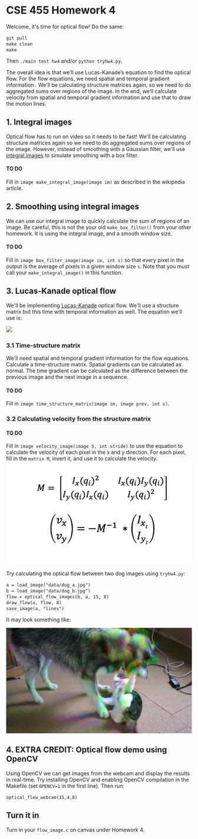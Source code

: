 # CSE 455 Homework 4 #

Welcome, it's time for optical flow! Do the same:

```
git pull
make clean
make
```

Then `./main test hw4` and/or `python tryhw4.py`.

The overall idea is that we’ll use Lucas-Kanade’s equation to find the optical flow. For the flow equations, we need spatial and temporal gradient information .
We'll be calculating structure matrices again, so we need to do aggregated sums over regions of the image. In the end, we’ll calculate velocity from spatial and temporal gradient information and use that to draw the motion lines.

## 1. Integral images ##

Optical flow has to run on video so it needs to be fast! We'll be calculating structure matrices again so we need to do aggregated sums over regions of the image. However, instead of smoothing with a Gaussian filter, we'll use [integral images](https://en.wikipedia.org/wiki/Summed-area_table) to simulate smoothing with a box filter.

#### TO DO ####
Fill in `image make_integral_image(image im)` as described in the wikipedia article.

## 2. Smoothing using integral images ##

We can use our integral image to quickly calculate the sum of regions of an image. Be careful, this is not the your old `make_box_filter()` from your other homework. It is using the integral image, and a smooth window size.

#### TO DO ####
Fill in `image box_filter_image(image im, int s)` so that every pixel in the output is the average of pixels in a given window size `s`. Note that you must call your `make_integral_image()` in this function.

## 3. Lucas-Kanade optical flow ##

We'll be implementing [Lucas-Kanade](https://en.wikipedia.org/wiki/Lucas%E2%80%93Kanade_method) optical flow. We'll use a structure matrix but this time with temporal information as well. The equation we'll use is:

![](../../figs/flow-eq.png)

### 3.1 Time-structure matrix ###

We'll need spatial and temporal gradient information for the flow equations. Calculate a time-structure matrix. Spatial gradients can be calculated as normal. The time gradient can be calculated as the difference between the previous image and the next image in a sequence.

#### TO DO ####
Fill in `image time_structure_matrix(image im, image prev, int s)`.

### 3.2 Calculating velocity from the structure matrix ###

#### TO DO ####
Fill in `image velocity_image(image S, int stride)` to use the equation to calculate the velocity of each pixel in the x and y direction. For each pixel, fill in the `matrix M`, invert it, and use it to calculate the velocity.
![](../../figs/velocity-eq.png)

Try calculating the optical flow between two dog images using `tryhw4.py`:

    a = load_image("data/dog_a.jpg")
    b = load_image("data/dog_b.jpg")
    flow = optical_flow_images(b, a, 15, 8)
    draw_flow(a, flow, 8)
    save_image(a, "lines")

It may look something like:

![](../../figs/lines.png)

## 4. EXTRA CREDIT: Optical flow demo using OpenCV ##

Using OpenCV we can get images from the webcam and display the results in real-time. Try installing OpenCV and enabling OpenCV compilation in the Makefile (set `OPENCV=1` in the first line). Then run:

    optical_flow_webcam(15,4,8)

## Turn it in ##

Turn in your `flow_image.c` on canvas under Homework 4.
